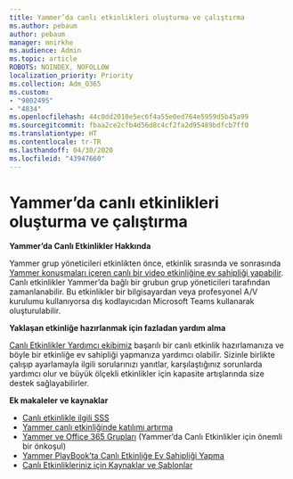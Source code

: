 ```yaml
---
title: Yammer’da canlı etkinlikleri oluşturma ve çalıştırma
ms.author: pebaum
author: pebaum
manager: mnirkhe
ms.audience: Admin
ms.topic: article
ROBOTS: NOINDEX, NOFOLLOW
localization_priority: Priority
ms.collection: Adm_O365
ms.custom:
- "9002495"
- "4834"
ms.openlocfilehash: 44c0dd2010e5ec6f4a55e0ed764e5959d5b45a99
ms.sourcegitcommit: fbaa2ce2cfb4d56d8c4cf2fa2d95489bdfcb7ff0
ms.translationtype: HT
ms.contentlocale: tr-TR
ms.lasthandoff: 04/30/2020
ms.locfileid: "43947660"
---
```

# <a name="create-and-run-live-events-in-yammer"></a>Yammer’da canlı etkinlikleri oluşturma ve çalıştırma

**Yammer’da Canlı Etkinlikler Hakkında**

Yammer grup yöneticileri etkinlikten önce, etkinlik sırasında ve sonrasında [Yammer konuşmaları içeren canlı bir video etkinliğine ev sahipliği yapabilir](https://docs.microsoft.com/yammer/manage-yammer-groups/yammer-live-events). Canlı etkinlikler Yammer’da bağlı bir grubun grup yöneticileri tarafından zamanlanabilir. Bu etkinlikler bir bilgisayardan veya profesyonel A/V kurulumu kullanıyorsa dış kodlayıcıdan Microsoft Teams kullanarak oluşturulabilir.

**Yaklaşan etkinliğe hazırlanmak için fazladan yardım alma**

[Canlı Etkinlikler Yardımcı ekibimiz](https://aka.ms/AA87gbh) başarılı bir canlı etkinlik hazırlamanıza ve böyle bir etkinliğe ev sahipliği yapmanıza yardımcı olabilir. Sizinle birlikte çalışıp ayarlamayla ilgili sorularınızı yanıtlar, karşılaştığınız sorunlarda yardımcı olur ve büyük ölçekli etkinlikler için kapasite artışlarında size destek sağlayabilirler.

**Ek makaleler ve kaynaklar**

- [Canlı etkinlikle ilgili SSS](https://support.office.com/article/43bbd59d-a734-4c8f-923d-6a239d137d34)
- [Yammer canlı etkinliğinde katılımı artırma](https://support.office.com/article/drive-engagement-in-a-yammer-live-event-c0244ad8-6dcb-419c-add9-2e4a00543412?ui=en-US&rs=en-US&ad=US)
- [Yammer ve Office 365 Grupları](https://docs.microsoft.com/yammer/manage-yammer-groups/yammer-and-office-365-groups) (Yammer’da Canlı Etkinlikler için önemli bir önkoşul)
- [Yammer PlayBook’ta Canlı Etkinliğe Ev Sahipliği Yapma](https://aka.ms/LiveEventsinYammerplaybook)
- [Canlı Etkinlikleriniz için Kaynaklar ve Şablonlar](https://aka.ms/LiveEventYammerTemplates)
